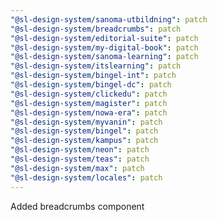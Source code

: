 ```yaml
---
"@sl-design-system/sanoma-utbildning": patch
"@sl-design-system/breadcrumbs": patch
"@sl-design-system/editorial-suite": patch
"@sl-design-system/my-digital-book": patch
"@sl-design-system/sanoma-learning": patch
"@sl-design-system/itslearning": patch
"@sl-design-system/bingel-int": patch
"@sl-design-system/bingel-dc": patch
"@sl-design-system/clickedu": patch
"@sl-design-system/magister": patch
"@sl-design-system/nowa-era": patch
"@sl-design-system/myvanin": patch
"@sl-design-system/bingel": patch
"@sl-design-system/kampus": patch
"@sl-design-system/neon": patch
"@sl-design-system/teas": patch
"@sl-design-system/max": patch
"@sl-design-system/locales": patch
---
```


Added breadcrumbs component
